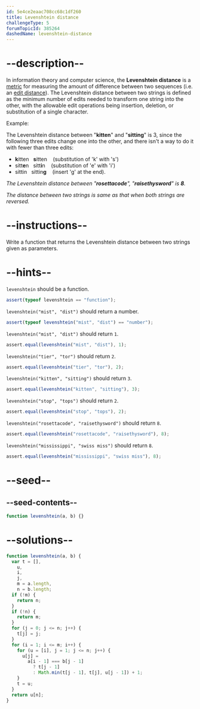```yaml
---
id: 5e4ce2eaac708cc68c1df260
title: Levenshtein distance
challengeType: 5
forumTopicId: 385264
dashedName: levenshtein-distance
---
```


# --description--

In information theory and computer science, the **Levenshtein distance** is a [metric](<https://en.wikipedia.org/wiki/string metric>) for measuring the amount of difference between two sequences (i.e. an [edit distance](<https://en.wikipedia.org/wiki/edit distance>)). The Levenshtein distance between two strings is defined as the minimum number of edits needed to transform one string into the other, with the allowable edit operations being insertion, deletion, or substitution of a single character.

Example:

The Levenshtein distance between "**kitten**" and "**sitting**" is 3, since the following three edits change one into the other, and there isn't a way to do it with fewer than three edits:

<ul>
  <li><strong>k</strong>itten   <strong>s</strong>itten    (substitution of 'k' with 's')</li>
  <li>sitt<strong>e</strong>n   sitt<strong>i</strong>n    (substitution of 'e' with 'i')</li>
  <li>sittin   sittin<strong>g</strong>    (insert 'g' at the end).</li>
</ul>

_The Levenshtein distance between "**rosettacode**", "**raisethysword**" is **8**._

_The distance between two strings is same as that when both strings are reversed._

# --instructions--

Write a function that returns the Levenshtein distance between two strings given as parameters.

# --hints--

`levenshtein` should be a function.

```js
assert(typeof levenshtein == "function");
```

`levenshtein("mist", "dist")` should return a number.

```js
assert(typeof levenshtein("mist", "dist") == "number");
```

`levenshtein("mist", "dist")` should return `1`.

```js
assert.equal(levenshtein("mist", "dist"), 1);
```

`levenshtein("tier", "tor")` should return `2`.

```js
assert.equal(levenshtein("tier", "tor"), 2);
```

`levenshtein("kitten", "sitting")` should return `3`.

```js
assert.equal(levenshtein("kitten", "sitting"), 3);
```

`levenshtein("stop", "tops")` should return `2`.

```js
assert.equal(levenshtein("stop", "tops"), 2);
```

`levenshtein("rosettacode", "raisethysword")` should return `8`.

```js
assert.equal(levenshtein("rosettacode", "raisethysword"), 8);
```

`levenshtein("mississippi", "swiss miss")` should return `8`.

```js
assert.equal(levenshtein("mississippi", "swiss miss"), 8);
```

# --seed--

## --seed-contents--

```js
function levenshtein(a, b) {}
```

# --solutions--

```js
function levenshtein(a, b) {
  var t = [],
    u,
    i,
    j,
    m = a.length,
    n = b.length;
  if (!m) {
    return n;
  }
  if (!n) {
    return m;
  }
  for (j = 0; j <= n; j++) {
    t[j] = j;
  }
  for (i = 1; i <= m; i++) {
    for (u = [i], j = 1; j <= n; j++) {
      u[j] =
        a[i - 1] === b[j - 1]
          ? t[j - 1]
          : Math.min(t[j - 1], t[j], u[j - 1]) + 1;
    }
    t = u;
  }
  return u[n];
}
```
